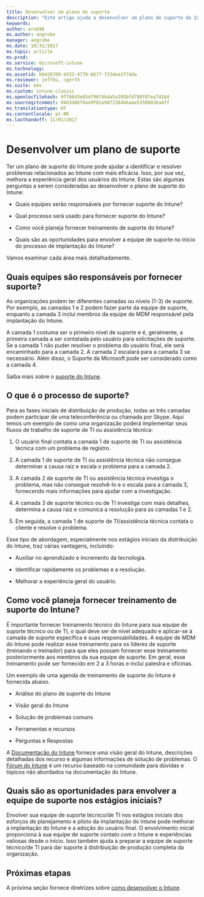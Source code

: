 ```yaml
---
title: Desenvolver um plano de suporte
description: "Este artigo ajuda a desenvolver um plano de suporte do Intune para uma implantação do Microsoft Intune."
keywords: 
author: arob98
ms.author: angrobe
manager: angrobe
ms.date: 10/31/2017
ms.topic: article
ms.prod: 
ms.service: microsoft-intune
ms.technology: 
ms.assetid: b9428769-4333-4778-b677-f23dea1f74da
ms.reviewer: jeffbu, cgerth
ms.suite: ems
ms.custom: intune-classic
ms.openlocfilehash: 9ff8643e854f96f464a5a393bfd780f07ea74164
ms.sourcegitcommit: 94d3d86f8ae9f82a9872384bbaae53580036a4ff
ms.translationtype: HT
ms.contentlocale: pt-BR
ms.lasthandoff: 11/01/2017
---
```

# <a name="develop-a-support-plan"></a>Desenvolver um plano de suporte

Ter um plano de suporte do Intune pode ajudar a identificar e resolver problemas relacionados ao Intune com mais eficácia. Isso, por sua vez, melhora a experiência geral dos usuários do Intune. Estas são algumas perguntas a serem consideradas ao desenvolver o plano de suporte do Intune:

-   Quais equipes serão responsáveis por fornecer suporte do Intune?

-   Qual processo será usado para fornecer suporte do Intune?

-   Como você planeja fornecer treinamento de suporte do Intune?

-   Quais são as oportunidades para envolver a equipe de suporte no início do processo de implantação do Intune?

Vamos examinar cada área mais detalhadamente.

## <a name="which-teams-are-responsible-for-providing-support"></a>Quais equipes são responsáveis por fornecer suporte?

As organizações podem ter diferentes camadas ou níveis (1-3) de suporte. Por exemplo, as camadas 1 e 2 podem fazer parte da equipe de suporte, enquanto a camada 3 inclui membros da equipe de MDM responsável pela implantação do Intune.

A camada 1 costuma ser o primeiro nível de suporte e é, geralmente, a primeira camada a ser contatada pelo usuário para solicitações de suporte. Se a camada 1 não puder resolver o problema do usuário final, ele será encaminhado para a camada 2. A camada 2 escalará para a camada 3 se necessário. Além disso, o Suporte da Microsoft pode ser considerado como a camada 4.

Saiba mais sobre o [suporte do Intune](/intune/get-support).

## <a name="what-is-the-support-process"></a>O que é o processo de suporte?

Para as fases iniciais de distribuição de produção, todas as três camadas podem participar de uma teleconferência ou chamada por Skype. Aqui temos um exemplo de como uma organização poderá implementar seus fluxos de trabalho de suporte de TI ou assistência técnica:

1.  O usuário final contata a camada 1 de suporte de TI ou assistência técnica com um problema de registro.

2.  A camada 1 de suporte de TI ou assistência técnica não consegue determinar a causa raiz e escala o problema para a camada 2.

3.  A camada 2 de suporte de TI ou assistência técnica investiga o problema, mas não consegue resolvê-lo e o escala para a camada 3, fornecendo mais informações para ajudar com a investigação.

4.  A camada 3 de suporte técnico ou de TI investiga com mais detalhes, determina a causa raiz e comunica a resolução para as camadas 1 e 2.

5.  Em seguida, a camada 1 de suporte de TI/assistência técnica contata o cliente e resolve o problema.

Esse tipo de abordagem, especialmente nos estágios iniciais da distribuição do Intune, traz várias vantagens, incluindo:

-   Auxiliar no aprendizado e incremento da tecnologia.

-   Identificar rapidamente os problemas e a resolução.

-   Melhorar a experiência geral do usuário.

## <a name="how-you-plan-to-provide-intune-support-training"></a>Como você planeja fornecer treinamento de suporte do Intune?

É importante fornecer treinamento técnico do Intune para sua equipe de suporte técnico ou de TI, o qual deve ser de nível adequado e aplicar-se à camada de suporte específica e suas responsabilidades. A equipe de MDM do Intune pode realizar esse treinamento para os líderes de suporte (treinando o treinador) para que eles possam fornecer esse treinamento posteriormente aos membros da sua equipe de suporte. Em geral, esse treinamento pode ser fornecido em 2 a 3 horas e inclui palestra e oficinas.

Um exemplo de uma agenda de treinamento de suporte do Intune é fornecida abaixo.

-   Análise do plano de suporte do Intune

-   Visão geral do Intune

-   Solução de problemas comuns

-   Ferramentas e recursos

-   Perguntas e Respostas

A [Documentação do Intune](https://docs.microsoft.com/intune/) fornece uma visão geral do Intune, descrições detalhadas dos recurso e algumas informações de solução de problemas. O [Fórum do Intune](https://social.technet.microsoft.com/Forums/en-US/home) é um recurso baseado na comunidade para dúvidas e tópicos não abordados na documentação do Intune.

## <a name="what-opportunities-are-there-to-involve-the-support-team-earlier"></a>Quais são as oportunidades para envolver a equipe de suporte nos estágios iniciais?

Envolver sua equipe de suporte técnico/de TI nos estágios iniciais dos esforços de planejamento e piloto da implantação do Intune pode melhorar a implantação do Intune e a adoção do usuário final. O envolvimento inicial proporciona à sua equipe de suporte contato com o Intune e experiências valiosas desde o início. Isso também ajuda a preparar a equipe de suporte técnico/de TI para dar suporte à distribuição de produção completa da organização.

## <a name="next-step"></a>Próximas etapas

A próxima seção fornece diretrizes sobre [como desenvolver o Intune](planning-guide-design.md).
